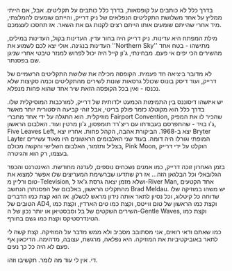 בדרך כלל לא כותבים על קופסאות, בדרך כלל כותבים על תקליטים. אבל, אם הייתי ממליץ על אחד משלושת התקליטים הנפלאים של ניק דרייק, והייתם שומעים להמלצתי, מיד אחרי שהייתם שומעים אותו הייתם רצים לקנות גם את השאר. אז תחסכו לעצמכם. 

מילת המפתח היא עדינות. ניק דרייק היה בחור עדין. העדינות בקול, העדינות במילים, העדינות בנגינה. אולי יצא לכם לשמוע את ''Northern Sky'' מתישהו - בטח אחד מהשירים הכי יפים אי פעם. מבחינתי, ג'ון קייל היה יכול לפרוש למנזר טיבטי אחרי שניגן שם בפסנתר. 

לא מדובר ביציאה חד פעמית. הקופסה מכילה את שלושת התקליטים הרשמיים של דרייק, ועוד דיסק בונוס שכולל גרסאות שונות לשירים מהתקליטים וכמה סקיצות שלא נכנסו - ואין בכל הקופסה הזאת שיר אחד שהוא פחות מנפלא.

יש איזשהו דיסוננס בין התמימות הכמעט ילדותית של דרייק, למורכבות המוסיקלית שלו. בדרך כלל הוא מקוטלג כזמר פולק בריטי, אבל זוהי קביעה היסטורית יותר מאשר מוזיקלית. הוא התגלה על ידי אחד מחברי Fairport Convention, שהכיר לו את המפיק ג'ו בויד - שהתפרסם בעבודתו עם ריצ'רד תומפסון, ג'ון מרטין ועוד. האלבום הראשון, Five Leaves Left, יצא ב-1968. הביקורת אהבה, הקהל פחות. אחריו יצא Bryter Layter המופתי וגורלו היה דומה. בעוד שני האלבומים הראשונים היו מאוד עשירים בצליל ותזמור, האלבום השלישי והקשה מכולם, Pink Moon, הוקלט על ידי דרייק בעצמו, רק הוא והגיטרה.




בזמן האחרון זוכה דרייק, כמו אמנים נשכחים נוספים, לעדנה מחודשת. האינטרנט והכפר הגלובאלי וכל הבלגאן הזה... אז רק שתדעו שברשימת המעריצים שלו אפשר למצוא את טום ורליין מ-Television, ושלא מזמן יצאה גרסת ג'אז ל-River Man, אחד הקטעים מהתקליט הראשון, באלבום של הפסנתרן הנחשב Brad Meldau. יש משהו במוזיקה שלו שדוחה כל קיטלוג, וכל נסיון לתאר אותה נידון מראש לכשלון. אז הוא קצת כמו הדברים הטובים של AD4, וקצת כמו הראשון של טום ווייטס, וקצת כמו טים הארדין, וקצת כמו השירים השקטים של בל וסבסטיאן או יותר נכון של ה-Gentle Waves, וקצת כמו הטינדרסטיקס וקצת כמו גשם בחורף.

כמו שאתם ודאי רואים, אני מסתובב מסביב ולא ממש מדבר על המוזיקה. קצת קשה לי לתאר באוביקטיביות את המוזיקה. היא נפלאה, מרגשת, עצובה, מדהימה. הדיכאון אף פעם לא היה כל כך נעים. 

די. אין לי עוד מה לומר. תקשיבו וזהו.

<object width="425" height="344"><param name="movie" value="http://www.youtube.com/v/Q2JjJPDz3EE&amp;hl=en&amp;fs=1&amp;"></param><param name="allowFullScreen" value="true"></param><param name="allowscriptaccess" value="always"></param><embed src="http://www.youtube.com/v/Q2JjJPDz3EE&amp;hl=en&amp;fs=1&amp;" type="application/x-shockwave-flash" allowscriptaccess="always" allowfullscreen="true" width="425" height="344"></embed></object> 